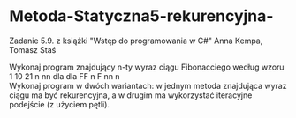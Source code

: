 # Metoda-Statyczna5-rekurencyjna-
Zadanie 5.9. z książki "Wstęp do programowania w C#" Anna Kempa, Tomasz Staś

Wykonaj program znajdujący n-ty wyraz ciągu Fibonacciego według wzoru 
1 10 21 n nn dla dla FF n
F
nn n  
Wykonaj program w dwóch wariantach: w jednym metoda znajdująca wyraz ciągu ma być rekurencyjna, a w drugim ma wykorzystać iteracyjne podejście (z użyciem pętli).
